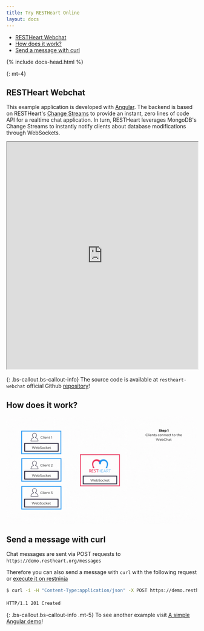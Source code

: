 ```yaml
---
title: Try RESTHeart Online
layout: docs
---
```


<div markdown="1" class="d-none d-xl-block col-xl-2 order-last bd-toc">

- [RESTHeart Webchat](#restheart-webchat)
- [How does it work?](#how-does-it-work)
- [Send a message with curl](#send-a-message-with-curl)

</div>
<div markdown="1" class="col-12 col-md-9 col-xl-8 py-md-3 bd-content">

{% include docs-head.html %}

{: mt-4}
## RESTHeart Webchat

This example application is developed with [Angular](https://angular.io). The backend is based on RESTHeart's [Change Streams](https://restheart.org/docs/mongodb-websocket) to provide an instant, zero lines of code API for a realtime chat application. In turn, RESTHeart leverages MongoDB's Change Streams to instantly notify clients about database modifications through WebSockets.

<iframe src="https://chat.restheart.org" width="100%" height="600px" title="restheat-ng-demo"></iframe>

{: .bs-callout.bs-callout-info}
The source code is available at `restheart-webchat`  official Github [repository](https://github.com/SoftInstigate/restheart-webchat)! 


## How does it work?

<div style="display: flex; justify-content: center">
<img src="/images/webchat-diagram.gif" class="img-fluid">
</div>


## Send a message with curl

Chat messages are sent via POST requests to `https://demo.restheart.org/messages`

Therefore you can also send a message with `curl` with the following request or <a href="http://restninja.io/share/1fd808b1f51037c8b2b36d43d6bc315a0325029c/3" class="btn btn-sm" target="_blank">execute it on restninja</a>

```bash
$ curl -i -H "Content-Type:application/json" -X POST https://demo.restheart.org/messages/ -d '{"from":"you", "message":"RESTHeart rocks!!" }'

HTTP/1.1 201 Created
```

{: .bs-callout.bs-callout-info .mt-5}
To see another example visit [A simple Angular demo](/docs/ng-demo/)!

</div>
